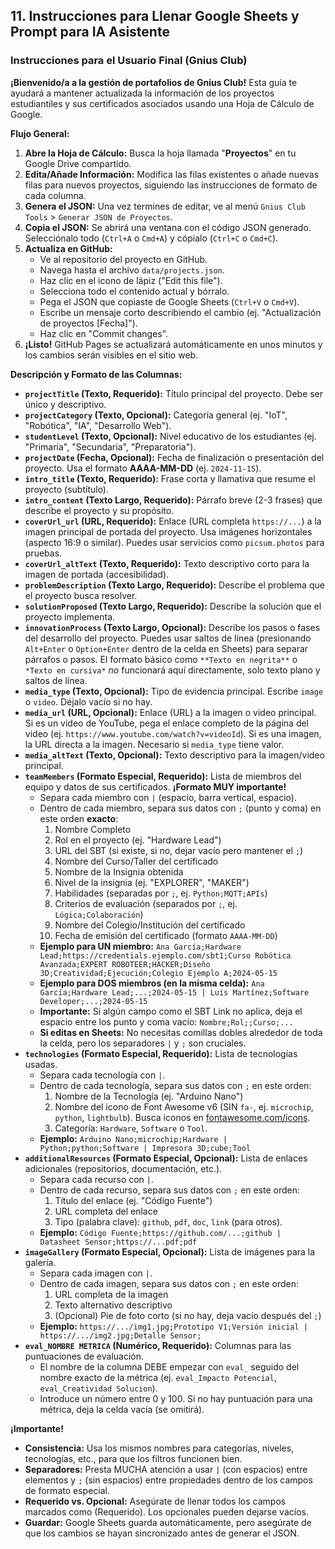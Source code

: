 ## 11. Instrucciones para Llenar Google Sheets y Prompt para IA Asistente

### Instrucciones para el Usuario Final (Gnius Club)

**¡Bienvenido/a a la gestión de portafolios de Gnius Club!** Esta guía te ayudará a mantener actualizada la información de los proyectos estudiantiles y sus certificados asociados usando una Hoja de Cálculo de Google.

**Flujo General:**

1.  **Abre la Hoja de Cálculo:** Busca la hoja llamada "**Proyectos**" en tu Google Drive compartido.
2.  **Edita/Añade Información:** Modifica las filas existentes o añade nuevas filas para nuevos proyectos, siguiendo las instrucciones de formato de cada columna.
3.  **Genera el JSON:** Una vez termines de editar, ve al menú `Gnius Club Tools` > `Generar JSON de Proyectos`.
4.  **Copia el JSON:** Se abrirá una ventana con el código JSON generado. Selecciónalo todo (`Ctrl+A` o `Cmd+A`) y cópialo (`Ctrl+C` o `Cmd+C`).
5.  **Actualiza en GitHub:**
    - Ve al repositorio del proyecto en GitHub.
    - Navega hasta el archivo `data/projects.json`.
    - Haz clic en el icono de lápiz ("Edit this file").
    - Selecciona todo el contenido actual y bórralo.
    - Pega el JSON que copiaste de Google Sheets (`Ctrl+V` o `Cmd+V`).
    - Escribe un mensaje corto describiendo el cambio (ej. "Actualización de proyectos [Fecha]").
    - Haz clic en "Commit changes".
6.  **¡Listo!** GitHub Pages se actualizará automáticamente en unos minutos y los cambios serán visibles en el sitio web.

**Descripción y Formato de las Columnas:**

- **`projectTitle` (Texto, Requerido):** Título principal del proyecto. Debe ser único y descriptivo.
- **`projectCategory` (Texto, Opcional):** Categoría general (ej. "IoT", "Robótica", "IA", "Desarrollo Web").
- **`studentLevel` (Texto, Opcional):** Nivel educativo de los estudiantes (ej. "Primaria", "Secundaria", "Preparatoria").
- **`projectDate` (Fecha, Opcional):** Fecha de finalización o presentación del proyecto. Usa el formato **AAAA-MM-DD** (ej. `2024-11-15`).
- **`intro_title` (Texto, Requerido):** Frase corta y llamativa que resume el proyecto (subtítulo).
- **`intro_content` (Texto Largo, Requerido):** Párrafo breve (2-3 frases) que describe el proyecto y su propósito.
- **`coverUrl_url` (URL, Requerido):** Enlace (URL completa `https://...`) a la imagen principal de portada del proyecto. Usa imágenes horizontales (aspecto 16:9 o similar). Puedes usar servicios como `picsum.photos` para pruebas.
- **`coverUrl_altText` (Texto, Requerido):** Texto descriptivo corto para la imagen de portada (accesibilidad).
- **`problemDescription` (Texto Largo, Requerido):** Describe el problema que el proyecto busca resolver.
- **`solutionProposed` (Texto Largo, Requerido):** Describe la solución que el proyecto implementa.
- **`innovationProcess` (Texto Largo, Opcional):** Describe los pasos o fases del desarrollo del proyecto. Puedes usar saltos de línea (presionando `Alt+Enter` o `Option+Enter` dentro de la celda en Sheets) para separar párrafos o pasos. El formato básico como `**Texto en negrita**` o `*Texto en cursiva*` _no_ funcionará aquí directamente, solo texto plano y saltos de línea.
- **`media_type` (Texto, Opcional):** Tipo de evidencia principal. Escribe `image` o `video`. Déjalo vacío si no hay.
- **`media_url` (URL, Opcional):** Enlace (URL) a la imagen o video principal. Si es un video de YouTube, pega el enlace completo de la página del video (ej. `https://www.youtube.com/watch?v=videoId`). Si es una imagen, la URL directa a la imagen. Necesario si `media_type` tiene valor.
- **`media_altText` (Texto, Opcional):** Texto descriptivo para la imagen/video principal.
- **`teamMembers` (Formato Especial, Requerido):** Lista de miembros del equipo y datos de sus certificados. **¡Formato MUY importante!**
  - Separa cada miembro con `|` (espacio, barra vertical, espacio).
  - Dentro de cada miembro, separa sus datos con `;` (punto y coma) en este orden **exacto**:
    1.  Nombre Completo
    2.  Rol en el proyecto (ej. "Hardware Lead")
    3.  URL del SBT (si existe, si no, dejar vacío pero mantener el `;`)
    4.  Nombre del Curso/Taller del certificado
    5.  Nombre de la Insignia obtenida
    6.  Nivel de la insignia (ej. "EXPLORER", "MAKER")
    7.  Habilidades (separadas por `;`, ej. `Python;MQTT;APIs`)
    8.  Criterios de evaluación (separados por `;`, ej. `Lógica;Colaboración`)
    9.  Nombre del Colegio/Institución del certificado
    10. Fecha de emisión del certificado (formato `AAAA-MM-DD`)
  - **Ejemplo para UN miembro:** `Ana García;Hardware Lead;https://credentials.ejemplo.com/sbt1;Curso Robótica Avanzada;EXPERT ROBOTEER;HACKER;Diseño 3D;Creatividad;Ejecución;Colegio Ejemplo A;2024-05-15`
  - **Ejemplo para DOS miembros (en la misma celda):** `Ana García;Hardware Lead;...;2024-05-15 | Luis Martínez;Software Developer;...;2024-05-15`
  - **Importante:** Si algún campo como el SBT Link no aplica, deja el espacio entre los punto y coma vacío: `Nombre;Rol;;Curso;...`
  - **Si editas en Sheets:** No necesitas comillas dobles alrededor de toda la celda, pero los separadores `|` y `;` son cruciales.
- **`technologies` (Formato Especial, Requerido):** Lista de tecnologías usadas.
  - Separa cada tecnología con `|`.
  - Dentro de cada tecnología, separa sus datos con `;` en este orden:
    1.  Nombre de la Tecnología (ej. "Arduino Nano")
    2.  Nombre del icono de Font Awesome v6 (SIN `fa-`, ej. `microchip`, `python`, `lightbulb`). Busca iconos en [fontawesome.com/icons](https://fontawesome.com/icons?d=gallery&m=free).
    3.  Categoría: `Hardware`, `Software` o `Tool`.
  - **Ejemplo:** `Arduino Nano;microchip;Hardware | Python;python;Software | Impresora 3D;cube;Tool`
- **`additionalResources` (Formato Especial, Opcional):** Lista de enlaces adicionales (repositorios, documentación, etc.).
  - Separa cada recurso con `|`.
  - Dentro de cada recurso, separa sus datos con `;` en este orden:
    1.  Título del enlace (ej. "Código Fuente")
    2.  URL completa del enlace
    3.  Tipo (palabra clave): `github`, `pdf`, `doc`, `link` (para otros).
  - **Ejemplo:** `Código Fuente;https://github.com/...;github | Datasheet Sensor;https://...pdf;pdf`
- **`imageGallery` (Formato Especial, Opcional):** Lista de imágenes para la galería.
  - Separa cada imagen con `|`.
  - Dentro de cada imagen, separa sus datos con `;` en este orden:
    1.  URL completa de la imagen
    2.  Texto alternativo descriptivo
    3.  (Opcional) Pie de foto corto (si no hay, deja vacío después del `;`)
  - **Ejemplo:** `https://.../img1.jpg;Prototipo V1;Versión inicial | https://.../img2.jpg;Detalle Sensor;`
- **`eval_NOMBRE METRICA` (Numérico, Requerido):** Columnas para las puntuaciones de evaluación.
  - El nombre de la columna DEBE empezar con `eval_` seguido del nombre exacto de la métrica (ej. `eval_Impacto Potencial`, `eval_Creatividad Solucion`).
  - Introduce un número entre 0 y 100. Si no hay puntuación para una métrica, deja la celda vacía (se omitirá).

**¡Importante!**

- **Consistencia:** Usa los mismos nombres para categorías, niveles, tecnologías, etc., para que los filtros funcionen bien.
- **Separadores:** Presta MUCHA atención a usar `|` (con espacios) entre elementos y `;` (sin espacios) entre propiedades dentro de los campos de formato especial.
- **Requerido vs. Opcional:** Asegúrate de llenar todos los campos marcados como (Requerido). Los opcionales pueden dejarse vacíos.
- **Guardar:** Google Sheets guarda automáticamente, pero asegúrate de que los cambios se hayan sincronizado antes de generar el JSON.
